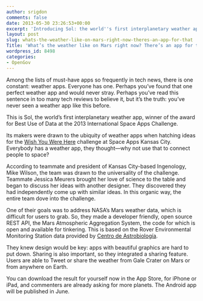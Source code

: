 ```yaml
---
author: srigdon
comments: false
date: 2013-05-30 23:26:53+00:00
excerpt: 'Introducing Sol: the world''s first interplanetary weather app.'
layout: post
slug: whats-the-weather-like-on-mars-right-now-theres-an-app-for-that
Title: 'What’s the weather like on Mars right now? There’s an app for that. '
wordpress_id: 8498
categories:
- OpenGov
---
```


Among the lists of must-have apps so frequently in tech news, there is one constant: weather apps. Everyone has one. Perhaps you’ve found that one perfect weather app and would never stray. Perhaps you’ve read this sentence in too many tech reviews to believe it, but it’s the truth: you’ve never seen a weather app like this before.

This is Sol, the world’s first interplanetary weather app, winner of the award for Best Use of Data at the 2013 International Space Apps Challenge.

Its makers were drawn to the ubiquity of weather apps when hatching ideas for the [Wish You Were Here](http://spaceappschallenge.org/challenge/wish-you-were-here/) challenge at Space Apps Kansas City. Everybody has a weather app, they thought—why not use that to connect people to space?

According to teammate and president of Kansas City-based Ingenology, Mike Wilson, the team was drawn to the universality of the challenge. Teammate Jessica Meurers brought her love of science to the table and began to discuss her ideas with another designer. They discovered they had independently come up with similar ideas. In this organic way, the entire team dove into the challenge.

One of their goals was to address NASA’s Mars weather data, which is difficult for users to grab. So, they made a developer friendly, open source REST API, the Mars Atmospheric Aggregation System, the code for which is open and available for tinkering. This is based on the Rover Environmental Monitoring Station data provided by [Centro de Astrobiología](http://www.cab.inta.es/en/inicio).

They knew design would be key: apps with beautiful graphics are hard to put down. Sharing is also important, so they integrated a sharing feature. Users are able to Tweet or share the weather from Gale Crater on Mars or from anywhere on Earth.

You can download the result for yourself now in the App Store, for iPhone or iPad, and commenters are already asking for more planets. The Android app will be published in June.
